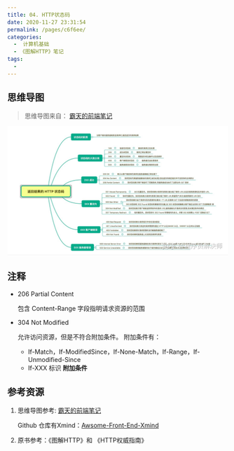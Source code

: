 ```yaml
---
title: 04. HTTP状态码
date: 2020-11-27 23:31:54
permalink: /pages/c6f6ee/
categories: 
  -  计算机基础
  - 《图解HTTP》笔记
tags: 
  - 
---
```


## 思维导图

> 思维导图来自： [霸天的前端笔记](https://www.zhihu.com/column/c_57862727)

![img](./assets/img/v2-0936319fba9fb158033a594ede739734_r.jpg)

## 注释

- 206 Partial Content

  包含 Content-Range 字段指明请求资源的范围

- 304 Not Modified

  允许访问资源，但是不符合附加条件。
  附加条件有：

  - If-Match，If-ModifiedSince，If-None-Match，If-Range，If-Unmodified-Since
  - If-XXX 标识 **附加条件**

## 参考资源

1. 思维导图参考:  [霸天的前端笔记](https://www.zhihu.com/column/c_57862727)

   Github 仓库有Xmind：[Awsome-Front-End-Xmind](https://github.com/bailinlin/Awsome-Front-End-Xmind)

2. 原书参考：《图解HTTP》和 《HTTP权威指南》